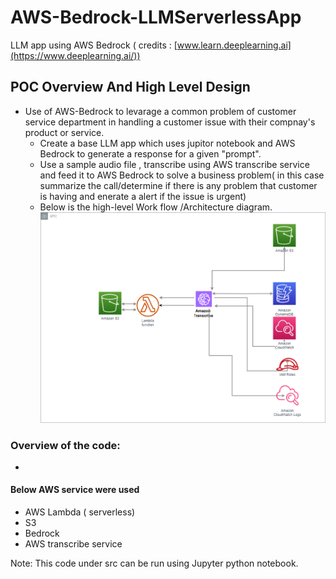 # AWS-Bedrock-LLMServerlessApp
LLM app using AWS Bedrock ( credits : [www.learn.deeplearning.ai](https://www.deeplearning.ai/))
## POC Overview And High Level Design

- Use of AWS-Bedrock to levarage a common problem of customer service department in handling a customer issue with their compnay's product or service.
    - Create a base LLM app which uses jupitor notebook and AWS Bedrock to generate a  response for a given "prompt".
    - Use a sample audio file , transcribe using AWS transcribe service and feed it to AWS Bedrock to solve a business problem( in this case summarize the call/determine if there is any problem that customer is having and enerate a alert if the issue is urgent)
    - Below is the high-level Work flow /Architecture diagram.
       ![High Level Design](./images/Bedrock_LLM_0.png)



### Overview of the code:
- 




#### Below AWS service  were used
- AWS Lambda ( serverless)
- S3
- Bedrock
- AWS transcribe service

Note: This code under src can be run using Jupyter python notebook.